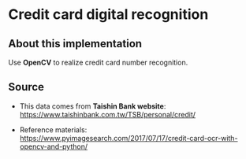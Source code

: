 # Credit card digital recognition

## About this implementation

Use **OpenCV** to realize credit card number recognition.



## Source

+ This data comes from **Taishin Bank website**:  https://www.taishinbank.com.tw/TSB/personal/credit/

+ Reference materials: https://www.pyimagesearch.com/2017/07/17/credit-card-ocr-with-opencv-and-python/

  

